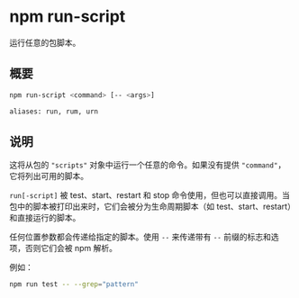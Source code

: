 # npm run-script

运行任意的包脚本。

## 概要

```sh
npm run-script <command> [-- <args>]

aliases: run, rum, urn
```

## 说明

这将从包的 `"scripts"` 对象中运行一个任意的命令。如果没有提供 `"command"`，它将列出可用的脚本。

`run[-script]` 被 test、start、restart 和 stop 命令使用，但也可以直接调用。当包中的脚本被打印出来时，它们会被分为生命周期脚本（如 test、start、restart）和直接运行的脚本。

任何位置参数都会传递给指定的脚本。使用 `--` 来传递带有 `--` 前缀的标志和选项，否则它们会被 npm 解析。

例如：

```sh
npm run test -- --grep="pattern"
```

